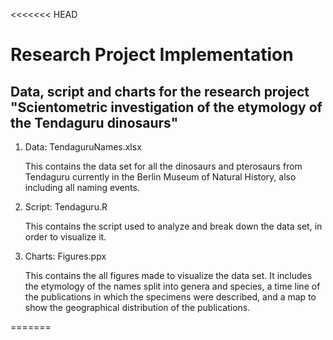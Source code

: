 <<<<<<< HEAD
# Research Project Implementation

## Data, script and charts for the research project "Scientometric investigation of the etymology of the Tendaguru dinosaurs"

1. Data: TendaguruNames.xlsx

	This contains the data set for all the dinosaurs and pterosaurs from Tendaguru currently in the Berlin Museum of Natural History, also including all naming events. 
    
2. Script: Tendaguru.R

	This contains the script used to analyze and break down the data set, in order to visualize it.
    
3. Charts: Figures.ppx

	This contains the all figures made to visualize the data set. It includes the etymology of the names split into genera and species, a time line of the publications in which the specimens were described, and a map to show the geographical distribution of the publications.

=======
